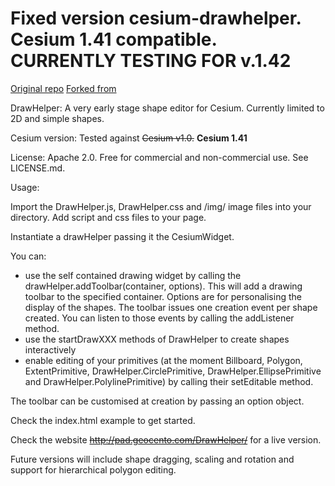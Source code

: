 Fixed version cesium-drawhelper. Cesium 1.41 compatible. CURRENTLY TESTING FOR v.1.42
================


[Original repo]( https://github.com/leforthomas/cesium-drawhelper)
[Forked from]( https://github.com/leation/drawhelper-with-cesium-v1.41)


DrawHelper: A very early stage shape editor for Cesium. Currently limited to 2D and simple shapes.

Cesium version: Tested against ~~Cesium v1.0.~~ **Cesium 1.41**

License: Apache 2.0. Free for commercial and non-commercial use. See LICENSE.md.

Usage:

Import the DrawHelper.js, DrawHelper.css and /img/ image files into your directory. Add script and css files to your page.

Instantiate a drawHelper passing it the CesiumWidget.

You can:
- use the self contained drawing widget by calling the drawHelper.addToolbar(container, options). This will add a drawing toolbar to the specified container. Options are for personalising the display of the shapes. The toolbar issues one creation event per shape created. You can listen to those events by calling the addListener method.
- use the startDrawXXX methods of DrawHelper to create shapes interactively
- enable editing of your primitives (at the moment Billboard, Polygon, ExtentPrimitive, DrawHelper.CirclePrimitive, DrawHelper.EllipsePrimitive and DrawHelper.PolylinePrimitive) by calling their setEditable method.

The toolbar can be customised at creation by passing an option object.

Check the index.html example to get started.

Check the website ~~http://pad.geocento.com/DrawHelper/~~  for a live version.

Future versions will include shape dragging, scaling and rotation and support for hierarchical polygon editing.
